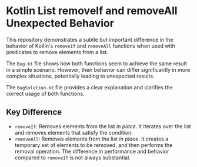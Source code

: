 # Kotlin List removeIf and removeAll Unexpected Behavior

This repository demonstrates a subtle but important difference in the behavior of Kotlin's `removeIf` and `removeAll` functions when used with predicates to remove elements from a list.

The `Bug.kt` file shows how both functions seem to achieve the same result in a simple scenario. However, their behavior can differ significantly in more complex situations, potentially leading to unexpected results.

The `BugSolution.kt` file provides a clear explanation and clarifies the correct usage of both functions.

## Key Difference

- `removeIf`: Removes elements from the list *in place*. It iterates over the list and removes elements that satisfy the condition.
- `removeAll`: Removes elements from the list *in place*. It creates a temporary set of elements to be removed, and then performs the removal operation. The difference in performance and behavior compared to `removeIf` is not always substantial.